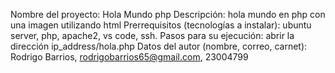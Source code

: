 Nombre del proyecto: Hola Mundo php
Descripción: hola mundo en php con una imagen utilizando html
Prerrequisitos (tecnologías a instalar): ubuntu server, php, apache2, vs code, ssh.
Pasos para su ejecución: abrir la dirección ip_address/hola.php
Datos del autor (nombre, correo, carnet): Rodrigo Barrios, rodrigobarrios65@gmail.com, 23004799
